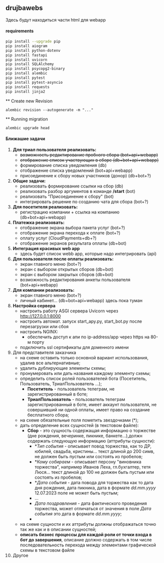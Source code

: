 ## drujbawebs
Здесь будут находиться части html для webapp

#### requirements
```bash
pip install --upgrade pip
pip install aiogram
pip install python-dotenv
pip install fastapi
pip install uvicorn
pip install SQLAlchemy
pip install psycopg2-binary
pip install alembic
pip install pytest
pip install pytest-asyncio
pip install requests
pip install jinja2
```

** Create new Revision
```shell
alembic revision --autogenerate -m "..."
```
** Running migration
```shell
alembic upgrade head
```

#### Ближашие задачи

1. **Для триал пользователя реализовать:**
   - ~~возможность редактирование пробного сбора (bot+api+webapp)~~
   - ~~отображение список участвующих в сборе (db+bot+api+webapp)~~
   - формирование списка уведомления (db)
   - отображение списка уведомлений (bot+api+webapp)
   - присоединение к сбору новых участников (донор) (db+bot+?)
2. **Общие задачи:**
   - реализовать формирование ссылки на сбор (db)
   - реализовать разбор аргументов в команде **/start** (bot) 
   - реализовать "Присоединение к сбору" (bot)
   - интегрировать решение по созданию чата для сбора (bot+?)
3. **Для посетителя реализовать:**
   - регистрацию компании + ссылка на компанию (db+bot+api+webapp)  
4. **Платежка реализовать:**
   - отображение экрана выбора пакета услуг (bot+?)
   - отображение экрана перехода к оплате (bot+?)
   - оплату услуг (CloudPayments+db+?)
   - отображение экранов результата оплаты (db+bot)
5. **Интеграция красивых web app**
   - здесь будет список webb app, которые надо интегрировать (api) 
6. **Для пользователя после оплаты реализовать:**
   - экран главного меню (bot+?) 
   - экран с выбором открытых сборов (db+bot)
   - экран с выбором закрытых сборов (db+bot)
   - возможность редактирования анкеты пользователя (bot+api+webapp)
7. **Для компании реализовать:**
   - экран главного меню (bot+?)
   - личный кабинет... (db+bot+api+webapp) здесь пока туман
8. **Настройка сервера**
   - настроить работу ASGI сервера Uvicorn через http://127.0.0.1:8000
   - настроить автомат. запуск start_apy.py, start_bot.py после перезагрузки или сбоя
   - настроить NGINX:
     - обеспечить доступ к апи по ip-address/app через https на 80-м порту
   - подключить ssl сертификаты для доменного имени
9. Для представителя заказчика
   - на схеме оставить только основной вариант использования, удалив все альтернативные;
   - удалить дублирующие элементы схемы;
   - пронумеровать или дать названия каждому элементу схемы;
   - определить список ролей пользователей бота (Посетитель, Пользователь, ТриалПользователь ...);
     - **Посетитель** - пользователь телеграм, не зарегистрированный в боте;
     - **ТриалПользователь** - пользователь телеграм зарегистрированный в боте, имеет аккаунт пользователя, не совершивший ни одной оплаты, имеет право на создание бесплатного сбора; 
   - на схеме обязательные поля пометить звездочками (*);
   - дать определение всех сущностей (в текстовом файле):
     - **Сбор** - это сущность содержащая информацию о торжестве (дне рождения, вечеринке, пикнике, банкете...),должн содержать следующую информацию (аттрибуты сущности):
       - \**Тип события* - описывает повод торжества, как то ДР, юбилей, свадьба, кристины... текст длиной до 200 симв, не должен быть пустым или состоять из пробелов;
       - \**Кому собираем* - описывает персону "виновника торжества", например Иванов Леха, гл.бухгалтер, тетя Люся... текст длиной до 100 не должен быть пустым или состоять из пробелов;
       - \**Дата события* - дата повода для торжества как то дата дня рождения, дата пикника, дата в формате *dd.mm.yyyy* 12.07.2023 поле не может быть пустым;
       - ...
       - *Дата поздравления* - дата фактического проведения торжества, может отличаться от значения в поле *Дата события* это дата в формате *dd.mm.yyyy*;
       - 
   - на схеме сущности и их аттрибуты должны отображаться точно так же как и в описании сущностей;
   - **описать бизнес процессы для каждой роли от точки входа в бот до завершения**, описание должно содержать в том числе последовательность перехода между элементами графической схемы в текстовом файле
10. Другое



    
    
